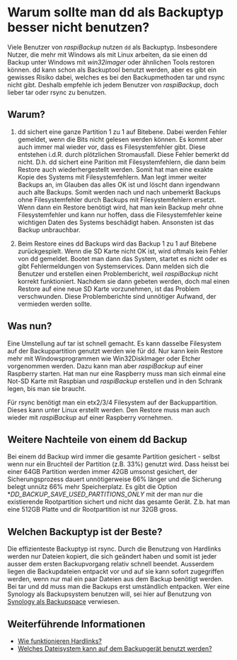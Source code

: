 # Warum sollte man dd als Backuptyp besser nicht benutzen?

Viele Benutzer von *raspiBackup* nutzen `dd` als Backuptyp.
Insbesondere Nutzer, die mehr mit Windows als mit Linux arbeiten, da
sie einen dd Backup unter Windows mit *win32imager* oder ähnlichen Tools restoren
können. dd kann schon als Backuptool benutzt werden, aber es gibt ein gewisses
Risiko dabei, welches es bei den Backupmethoden tar und rsync nicht gibt.
Deshalb empfehle ich jedem Benutzer von *raspiBackup*, doch lieber tar oder rsync
zu benutzen.

## Warum?

1. dd sichert eine ganze Partition 1 zu 1 auf Bitebene. Dabei werden Fehler
   gemeldet, wenn die Bits nicht gelesen werden können. Es kommt aber auch immer
   mal wieder vor, dass es Filesystemfehler gibt. Diese entstehen i.d.R. durch
   plötzlichen Stromausfall. Diese Fehler bemerkt dd nicht. D.h. dd sichert
   eine Parition mit Filesystemfehlern, die dann beim Restore auch
   wiederhergestellt werden. Somit hat man eine exakte Kopie des Systems mit
   Filesystemfehlern. Man legt immer weiter Backups an, im Glauben das alles OK
   ist und löscht dann irgendwann auch alte Backups. Somit werden nach und nach
   unbemerkt Backups ohne Filesystemfehler durch Backups mit Filesystemfehlern
   ersetzt. Wenn dann ein Restore benötigt wird, hat man kein Backup mehr ohne
   Filesystemfehler und kann nur hoffen, dass die Filesystemfehler keine
   wichtigen Daten des Systems beschädigt haben. Ansonsten ist das Backup
   unbrauchbar.

2. Beim Restore eines dd Backups wird das Backup 1 zu 1 auf Bitebene
   zurückgespielt. Wenn die SD Karte nicht OK ist, wird oftmals kein Fehler von
   dd gemeldet. Bootet man dann das System, startet es nicht oder es gibt
   Fehlermeldungen von Systemservices. Dann melden sich die Benutzer und
   erstellen einen Problembericht, weil *raspiBackup* nicht korrekt funktioniert.
   Nachdem sie dann gebeten werden, doch mal einen Restore auf eine neue SD Karte
   vorzunehmen, ist das Problem verschwunden. Diese Problemberichte sind
   unnötiger Aufwand, der vermieden werden sollte.

## Was nun?

Eine Umstellung auf tar ist schnell gemacht. Es kann dasselbe Filesystem auf
der Backuppartition genutzt werden wie für dd. Nur kann kein Restore mehr mit
Windowsprogrammen wie Win32DiskImager oder Etcher vorgenommen werden. Dazu kann
man aber *raspiBackup* auf einer Raspberry starten. Hat man nur eine Raspberry
muss man sich einmal eine Not-SD Karte mit Raspbian und *raspiBackup* erstellen
und in den Schrank legen, bis man sie braucht.

Für rsync benötigt man ein etx2/3/4 Filesystem auf der Backuppartition. Dieses
kann unter Linux erstellt werden. Den Restore muss man auch wieder mit
*raspiBackup* auf einer Raspberry vornehmen.

## Weitere Nachteile von einem dd Backup

Bei einem dd Backup wird immer die gesamte Partition gesichert - selbst wenn
nur ein Bruchteil der Partition (z.B. 33%) genutzt wird. Dass heisst bei einer
64GB Partition werden immer 42GB umsonst gesichert, der Sicherungsprozess
dauert unnötigerweise 66% länger und die Sicherung belegt unnütz 66% mehr
Speicherplatz. Es gibt die Option **DD_BACKUP_SAVE_USED_PARTITIONS_ONLY* mit der
man nur die existierende Rootpartition sichert und nicht das gesamte Gerät. Z.b.
hat man eine 512GB Platte und dir Rootpartition ist nur 32GB gross. 

## Welchen Backuptyp ist der Beste?

Die effizienteste Backuptyp ist rsync. Durch die Benutzung von Hardlinks
werden nur Dateien kopiert, die sich geändert haben und somit ist jeder ausser
dem ersten Backupvorgang relativ schnell beendet. Ausserdem liegen die
Backupdateien entpackt vor und auf sie kann sofort zugegriffen werden, wenn nur
mal ein paar Dateien aus dem Backup benötigt werden. Bei tar und dd muss man
die Backups erst umständlich entpacken. Wer eine Synology als Backupsystem
benutzen will, sei hier auf Benutzung von [Synology als Backupspace](synology-as-backupspace.md) verwiesen.


## Weiterführende Informationen

  - [Wie funktionieren Hardlinks?](how-do-hardlinks-work-with-rsync.md)
  - [Welches Dateisystem kann auf dem Backupgerät benutzt werden?](which-filesystem-can-be-used-on-the-backup-partition.md)


[.status]: rft
[.source]: https://www.linux-tips-and-tricks.de/de/raspibackupcategoried/579-warum-sollte-man-dd-als-backupmethode-besser-nicht-benutzen
[.source]: https://www.linux-tips-and-tricks.de/en/raspibackupcategorye/581-why-shouldn-t-you-use-dd-as-backup-method
